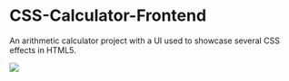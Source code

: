 # CSS-Calculator-Frontend
An arithmetic calculator project with a UI used to showcase several CSS effects in HTML5.

![](images/CSSCalculatorVideo.gif)
